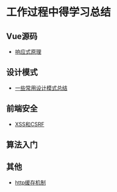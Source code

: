 # 工作过程中得学习总结

## Vue源码

- [响应式原理](https://github.com/tinn2015/Notes/blob/master/docs/vue%E6%BA%90%E7%A0%81%E5%88%86%E6%9E%90/%E5%93%8D%E5%BA%94%E5%BC%8F%E5%8E%9F%E7%90%86/index.md)

## 设计模式

- [一些常用设计模式总结](https://github.com/tinn2015/Notes/blob/master/docs/%e8%ae%be%e8%ae%a1%e6%a8%a1%e5%bc%8f/index.md)

## 前端安全

- [XSS和CSRF](https://github.com/tinn2015/Notes/blob/master/docs/%e5%89%8d%e7%ab%af%e5%ae%89%e5%85%a8/index.md)

## 算法入门

## 其他

- [http缓存机制](https://github.com/tinn2015/Notes/blob/master/docs/%e5%85%b6%e4%bb%96/http%e7%bc%93%e5%ad%98%e6%9c%ba%e5%88%b6.md)